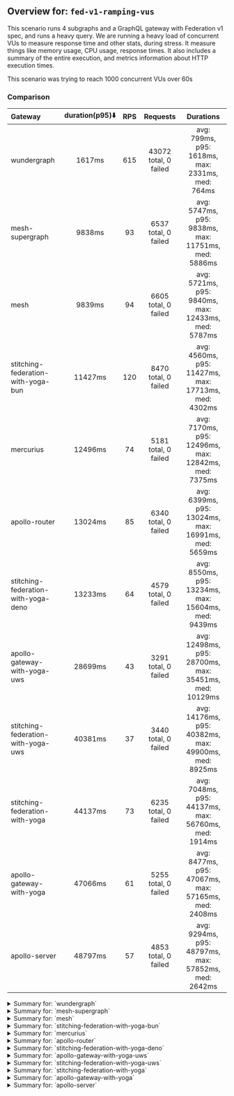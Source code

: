 ## Overview for: `fed-v1-ramping-vus`


This scenario runs 4 subgraphs and a GraphQL gateway with Federation v1 spec, and runs a heavy query. We are running a heavy load of concurrent VUs to measure response time and other stats, during stress. It measure things like memory usage, CPU usage, response times. It also includes a summary of the entire execution, and metrics information about HTTP execution times.


This scenario was trying to reach 1000 concurrent VUs over 60s


### Comparison


| Gateway                             | duration(p95)⬇️ |  RPS  |       Requests        |                       Durations                        |
| :---------------------------------- | :-------------: | :---: | :-------------------: | :----------------------------------------------------: |
| wundergraph                         |     1617ms      |  615  | 43072 total, 0 failed |    avg: 799ms, p95: 1618ms, max: 2331ms, med: 764ms    |
| mesh-supergraph                     |     9838ms      |  93   | 6537 total, 0 failed  |  avg: 5747ms, p95: 9838ms, max: 11751ms, med: 5886ms   |
| mesh                                |     9839ms      |  94   | 6605 total, 0 failed  |  avg: 5721ms, p95: 9840ms, max: 12433ms, med: 5787ms   |
| stitching-federation-with-yoga-bun  |     11427ms     |  120  | 8470 total, 0 failed  |  avg: 4560ms, p95: 11427ms, max: 17713ms, med: 4302ms  |
| mercurius                           |     12496ms     |  74   | 5181 total, 0 failed  |  avg: 7170ms, p95: 12496ms, max: 12842ms, med: 7375ms  |
| apollo-router                       |     13024ms     |  85   | 6340 total, 0 failed  |  avg: 6399ms, p95: 13024ms, max: 16991ms, med: 5659ms  |
| stitching-federation-with-yoga-deno |     13233ms     |  64   | 4579 total, 0 failed  |  avg: 8550ms, p95: 13234ms, max: 15604ms, med: 9439ms  |
| apollo-gateway-with-yoga-uws        |     28699ms     |  43   | 3291 total, 0 failed  | avg: 12498ms, p95: 28700ms, max: 35451ms, med: 10129ms |
| stitching-federation-with-yoga-uws  |     40381ms     |  37   | 3440 total, 0 failed  | avg: 14176ms, p95: 40382ms, max: 49900ms, med: 8925ms  |
| stitching-federation-with-yoga      |     44137ms     |  73   | 6235 total, 0 failed  |  avg: 7048ms, p95: 44137ms, max: 56760ms, med: 1914ms  |
| apollo-gateway-with-yoga            |     47066ms     |  61   | 5255 total, 0 failed  |  avg: 8477ms, p95: 47067ms, max: 57165ms, med: 2408ms  |
| apollo-server                       |     48797ms     |  57   | 4853 total, 0 failed  |  avg: 9294ms, p95: 48797ms, max: 57852ms, med: 2642ms  |



<details>
  <summary>Summary for: `wundergraph`</summary>

  **K6 Output**




```
     ✓ response code was 200
     ✓ no graphql errors
     ✓ valid response structure

     checks.........................: 100.00% ✓ 129216     ✗ 0     
     data_received..................: 215 MB  3.1 MB/s
     data_sent......................: 51 MB   730 kB/s
     http_req_blocked...............: avg=1.84ms   min=1.1µs   med=2.4µs    max=714.86ms p(90)=4.2µs    p(95)=7.9µs   
     http_req_connecting............: avg=1.81ms   min=0s      med=0s       max=714.79ms p(90)=0s       p(95)=0s      
     http_req_duration..............: avg=799.1ms  min=7.1ms   med=763.82ms max=2.33s    p(90)=1.43s    p(95)=1.61s   
       { expected_response:true }...: avg=799.1ms  min=7.1ms   med=763.82ms max=2.33s    p(90)=1.43s    p(95)=1.61s   
     http_req_failed................: 0.00%   ✓ 0          ✗ 43072 
     http_req_receiving.............: avg=4.27ms   min=16.29µs med=39.3µs   max=534.47ms p(90)=202.89µs p(95)=781.8µs 
     http_req_sending...............: avg=1.98ms   min=7.4µs   med=12.6µs   max=628.66ms p(90)=45.3µs   p(95)=161.33µs
     http_req_tls_handshaking.......: avg=0s       min=0s      med=0s       max=0s       p(90)=0s       p(95)=0s      
     http_req_waiting...............: avg=792.84ms min=7ms     med=759.44ms max=2.33s    p(90)=1.41s    p(95)=1.6s    
     http_reqs......................: 43072   615.271322/s
     iteration_duration.............: avg=806.1ms  min=7.83ms  med=768.13ms max=2.36s    p(90)=1.44s    p(95)=1.63s   
     iterations.....................: 43072   615.271322/s
     vus............................: 8       min=8        max=998 
     vus_max........................: 1000    min=1000     max=1000
```


**Performance Overview**


<img src="https://imagedelivery.net/KYe9TScr4TldYHA48pczVg/13b815ca-dc7e-4672-d113-8e9df15e6c00/public" alt="Performance Overview" />


**HTTP Overview**


<img src="https://imagedelivery.net/KYe9TScr4TldYHA48pczVg/f79db69c-4402-44fd-dd8d-884cc391f800/public" alt="HTTP Overview" />


  </details>

<details>
  <summary>Summary for: `mesh-supergraph`</summary>

  **K6 Output**




```
     ✓ response code was 200
     ✗ no graphql errors
      ↳  99% — ✓ 6522 / ✗ 15
     ✗ valid response structure
      ↳  0% — ✓ 0 / ✗ 6537

     checks.........................: 66.59% ✓ 13059     ✗ 6552  
     data_received..................: 33 MB  473 kB/s
     data_sent......................: 7.8 MB 111 kB/s
     http_req_blocked...............: avg=132.68µs min=1.3µs   med=2.4µs  max=19.27ms p(90)=429.58µs p(95)=492.92µs
     http_req_connecting............: avg=118.75µs min=0s      med=0s     max=19.2ms  p(90)=360.32µs p(95)=422.42µs
     http_req_duration..............: avg=5.74s    min=12.33ms med=5.88s  max=11.75s  p(90)=9.29s    p(95)=9.83s   
       { expected_response:true }...: avg=5.74s    min=12.33ms med=5.88s  max=11.75s  p(90)=9.29s    p(95)=9.83s   
     http_req_failed................: 0.00%  ✓ 0         ✗ 6537  
     http_req_receiving.............: avg=61.66µs  min=22.1µs  med=55.8µs max=2.65ms  p(90)=82.84µs  p(95)=93.42µs 
     http_req_sending...............: avg=57.59µs  min=8.69µs  med=13.7µs max=13.8ms  p(90)=62.94µs  p(95)=78.4µs  
     http_req_tls_handshaking.......: avg=0s       min=0s      med=0s     max=0s      p(90)=0s       p(95)=0s      
     http_req_waiting...............: avg=5.74s    min=12.25ms med=5.88s  max=11.75s  p(90)=9.29s    p(95)=9.83s   
     http_reqs......................: 6537   93.373322/s
     iteration_duration.............: avg=5.74s    min=12.69ms med=5.88s  max=11.75s  p(90)=9.29s    p(95)=9.83s   
     iterations.....................: 6537   93.373322/s
     vus............................: 8      min=8       max=1000
     vus_max........................: 1000   min=1000    max=1000
```


**Performance Overview**


<img src="https://imagedelivery.net/KYe9TScr4TldYHA48pczVg/5c2b5aaf-acb2-4409-f624-a8be2e869700/public" alt="Performance Overview" />


**HTTP Overview**


<img src="https://imagedelivery.net/KYe9TScr4TldYHA48pczVg/b0402e7a-f4d4-4c40-9bc5-379f7857ed00/public" alt="HTTP Overview" />


  </details>

<details>
  <summary>Summary for: `mesh`</summary>

  **K6 Output**




```
     ✓ response code was 200
     ✓ no graphql errors
     ✓ valid response structure

     checks.........................: 100.00% ✓ 19815    ✗ 0     
     data_received..................: 33 MB   472 kB/s
     data_sent......................: 7.8 MB  112 kB/s
     http_req_blocked...............: avg=332.91µs min=1.1µs   med=2.2µs   max=199.83ms p(90)=352.29µs p(95)=396.81µs
     http_req_connecting............: avg=320.08µs min=0s      med=0s      max=199.18ms p(90)=295.59µs p(95)=335.37µs
     http_req_duration..............: avg=5.72s    min=14.35ms med=5.78s   max=12.43s   p(90)=9.08s    p(95)=9.83s   
       { expected_response:true }...: avg=5.72s    min=14.35ms med=5.78s   max=12.43s   p(90)=9.08s    p(95)=9.83s   
     http_req_failed................: 0.00%   ✓ 0        ✗ 6605  
     http_req_receiving.............: avg=57.39µs  min=17.2µs  med=42.69µs max=10.7ms   p(90)=68.69µs  p(95)=77.59µs 
     http_req_sending...............: avg=75.81µs  min=6.5µs   med=12.8µs  max=94.12ms  p(90)=56.55µs  p(95)=73.19µs 
     http_req_tls_handshaking.......: avg=0s       min=0s      med=0s      max=0s       p(90)=0s       p(95)=0s      
     http_req_waiting...............: avg=5.72s    min=14.28ms med=5.78s   max=12.43s   p(90)=9.08s    p(95)=9.83s   
     http_reqs......................: 6605    94.33652/s
     iteration_duration.............: avg=5.72s    min=14.88ms med=5.78s   max=12.43s   p(90)=9.08s    p(95)=9.84s   
     iterations.....................: 6605    94.33652/s
     vus............................: 8       min=8      max=1000
     vus_max........................: 1000    min=1000   max=1000
```


**Performance Overview**


<img src="https://imagedelivery.net/KYe9TScr4TldYHA48pczVg/4113786d-f808-4f56-de5e-e98983ab9300/public" alt="Performance Overview" />


**HTTP Overview**


<img src="https://imagedelivery.net/KYe9TScr4TldYHA48pczVg/fbcaf17c-bd36-4528-4567-bdcef9900900/public" alt="HTTP Overview" />


  </details>

<details>
  <summary>Summary for: `stitching-federation-with-yoga-bun`</summary>

  **K6 Output**




```
     ✓ response code was 200
     ✓ no graphql errors
     ✓ valid response structure

     checks.........................: 100.00% ✓ 25410      ✗ 0     
     data_received..................: 42 MB   603 kB/s
     data_sent......................: 10 MB   144 kB/s
     http_req_blocked...............: avg=269.47µs min=700ns   med=1.9µs  max=174.63ms p(90)=138.9µs p(95)=324.09µs
     http_req_connecting............: avg=255.53µs min=0s      med=0s     max=174.5ms  p(90)=86.2µs  p(95)=266.72µs
     http_req_duration..............: avg=4.55s    min=13.06ms med=4.3s   max=17.71s   p(90)=6.67s   p(95)=11.42s  
       { expected_response:true }...: avg=4.55s    min=13.06ms med=4.3s   max=17.71s   p(90)=6.67s   p(95)=11.42s  
     http_req_failed................: 0.00%   ✓ 0          ✗ 8470  
     http_req_receiving.............: avg=168.51µs min=16.2µs  med=29.1µs max=137.88ms p(90)=60.21µs p(95)=101.5µs 
     http_req_sending...............: avg=247.75µs min=5.7µs   med=10.9µs max=91.59ms  p(90)=56.11µs p(95)=94.45µs 
     http_req_tls_handshaking.......: avg=0s       min=0s      med=0s     max=0s       p(90)=0s      p(95)=0s      
     http_req_waiting...............: avg=4.55s    min=13ms    med=4.3s   max=17.71s   p(90)=6.67s   p(95)=11.42s  
     http_reqs......................: 8470    120.963019/s
     iteration_duration.............: avg=4.56s    min=13.69ms med=4.3s   max=17.71s   p(90)=6.67s   p(95)=11.42s  
     iterations.....................: 8470    120.963019/s
     vus............................: 7       min=7        max=1000
     vus_max........................: 1000    min=1000     max=1000
```


**Performance Overview**


<img src="https://imagedelivery.net/KYe9TScr4TldYHA48pczVg/52e9a02b-782a-4a5c-9eb3-db9661942400/public" alt="Performance Overview" />


**HTTP Overview**


<img src="https://imagedelivery.net/KYe9TScr4TldYHA48pczVg/d9e84576-c66b-4ea0-4b84-5367f30be500/public" alt="HTTP Overview" />


  </details>

<details>
  <summary>Summary for: `mercurius`</summary>

  **K6 Output**




```
     ✓ response code was 200
     ✓ no graphql errors
     ✓ valid response structure

     checks.........................: 100.00% ✓ 15543     ✗ 0     
     data_received..................: 26 MB   372 kB/s
     data_sent......................: 6.1 MB  88 kB/s
     http_req_blocked...............: avg=119.15µs min=1.4µs   med=3.4µs  max=16.24ms p(90)=437.7µs p(95)=481.7µs
     http_req_connecting............: avg=101.65µs min=0s      med=0s     max=16.17ms p(90)=364.5µs p(95)=403µs  
     http_req_duration..............: avg=7.17s    min=10.2ms  med=7.37s  max=12.84s  p(90)=11.9s   p(95)=12.49s 
       { expected_response:true }...: avg=7.17s    min=10.2ms  med=7.37s  max=12.84s  p(90)=11.9s   p(95)=12.49s 
     http_req_failed................: 0.00%   ✓ 0         ✗ 5181  
     http_req_receiving.............: avg=78.33µs  min=24.2µs  med=71.5µs max=9.71ms  p(90)=98.1µs  p(95)=111.4µs
     http_req_sending...............: avg=40.49µs  min=7.6µs   med=19.4µs max=3.9ms   p(90)=74.6µs  p(95)=90.9µs 
     http_req_tls_handshaking.......: avg=0s       min=0s      med=0s     max=0s      p(90)=0s      p(95)=0s     
     http_req_waiting...............: avg=7.17s    min=10.13ms med=7.37s  max=12.84s  p(90)=11.9s   p(95)=12.49s 
     http_reqs......................: 5181    74.010916/s
     iteration_duration.............: avg=7.17s    min=10.8ms  med=7.37s  max=12.84s  p(90)=11.9s   p(95)=12.49s 
     iterations.....................: 5181    74.010916/s
     vus............................: 6       min=6       max=1000
     vus_max........................: 1000    min=1000    max=1000
```


**Performance Overview**


<img src="https://imagedelivery.net/KYe9TScr4TldYHA48pczVg/83a6b5b6-9cdf-46bc-fd88-1bc6b2c1ef00/public" alt="Performance Overview" />


**HTTP Overview**


<img src="https://imagedelivery.net/KYe9TScr4TldYHA48pczVg/6bf09642-9fcc-4410-f5b9-8951f0f39200/public" alt="HTTP Overview" />


  </details>

<details>
  <summary>Summary for: `apollo-router`</summary>

  **K6 Output**




```
     ✓ response code was 200
     ✗ no graphql errors
      ↳  99% — ✓ 6322 / ✗ 18
     ✗ valid response structure
      ↳  99% — ✓ 6322 / ✗ 18

     checks.........................: 99.81% ✓ 18984     ✗ 36    
     data_received..................: 32 MB  427 kB/s
     data_sent......................: 7.5 MB 102 kB/s
     http_req_blocked...............: avg=332.68µs min=1.2µs    med=3.1µs  max=52.5ms  p(90)=421.15µs p(95)=496.52µs
     http_req_connecting............: avg=315.18µs min=0s       med=0s     max=52.06ms p(90)=346.84µs p(95)=415.71µs
     http_req_duration..............: avg=6.39s    min=148.75ms med=5.65s  max=16.99s  p(90)=11.08s   p(95)=13.02s  
       { expected_response:true }...: avg=6.39s    min=148.75ms med=5.65s  max=16.99s  p(90)=11.08s   p(95)=13.02s  
     http_req_failed................: 0.00%  ✓ 0         ✗ 6340  
     http_req_receiving.............: avg=107.68µs min=20.4µs   med=61.3µs max=30.65ms p(90)=98.81µs  p(95)=122.93µs
     http_req_sending...............: avg=63.99µs  min=8.2µs    med=17.2µs max=17ms    p(90)=71.41µs  p(95)=92.3µs  
     http_req_tls_handshaking.......: avg=0s       min=0s       med=0s     max=0s      p(90)=0s       p(95)=0s      
     http_req_waiting...............: avg=6.39s    min=148.55ms med=5.65s  max=16.99s  p(90)=11.08s   p(95)=13.02s  
     http_reqs......................: 6340   85.673459/s
     iteration_duration.............: avg=6.4s     min=150.1ms  med=5.66s  max=17.1s   p(90)=11.08s   p(95)=13.02s  
     iterations.....................: 6340   85.673459/s
     vus............................: 130    min=53      max=1000
     vus_max........................: 1000   min=1000    max=1000
```


**Performance Overview**


<img src="https://imagedelivery.net/KYe9TScr4TldYHA48pczVg/7a6983e2-69ed-4f8d-08f7-68743639aa00/public" alt="Performance Overview" />


**HTTP Overview**


<img src="https://imagedelivery.net/KYe9TScr4TldYHA48pczVg/4b1d3be7-42a4-44c1-42d7-f11db4d43f00/public" alt="HTTP Overview" />


  </details>

<details>
  <summary>Summary for: `stitching-federation-with-yoga-deno`</summary>

  **K6 Output**




```
     ✓ response code was 200
     ✗ no graphql errors
      ↳  99% — ✓ 4572 / ✗ 7
     ✗ valid response structure
      ↳  99% — ✓ 4572 / ✗ 7

     checks.........................: 99.89% ✓ 13723     ✗ 14    
     data_received..................: 23 MB  324 kB/s
     data_sent......................: 5.4 MB 77 kB/s
     http_req_blocked...............: avg=323.3µs  min=1.3µs  med=2.9µs   max=207.06ms p(90)=478.74µs p(95)=549.8µs 
     http_req_connecting............: avg=290.8µs  min=0s     med=0s      max=195.25ms p(90)=398.8µs  p(95)=462.15µs
     http_req_duration..............: avg=8.54s    min=1.09s  med=9.43s   max=15.6s    p(90)=13s      p(95)=13.23s  
       { expected_response:true }...: avg=8.54s    min=1.09s  med=9.43s   max=15.6s    p(90)=13s      p(95)=13.23s  
     http_req_failed................: 0.00%  ✓ 0         ✗ 4579  
     http_req_receiving.............: avg=184.91µs min=17.7µs med=46µs    max=89.67ms  p(90)=114µs    p(95)=229.01µs
     http_req_sending...............: avg=259.73µs min=7.5µs  med=17.89µs max=138.95ms p(90)=89µs     p(95)=120.75µs
     http_req_tls_handshaking.......: avg=0s       min=0s     med=0s      max=0s       p(90)=0s       p(95)=0s      
     http_req_waiting...............: avg=8.54s    min=1.09s  med=9.43s   max=15.6s    p(90)=13s      p(95)=13.23s  
     http_reqs......................: 4579   64.796538/s
     iteration_duration.............: avg=8.55s    min=1.09s  med=9.44s   max=15.6s    p(90)=13s      p(95)=13.23s  
     iterations.....................: 4579   64.796538/s
     vus............................: 142    min=53      max=1000
     vus_max........................: 1000   min=1000    max=1000
```


**Performance Overview**


<img src="https://imagedelivery.net/KYe9TScr4TldYHA48pczVg/25cce3af-9cc5-4614-3e3e-11dbb402eb00/public" alt="Performance Overview" />


**HTTP Overview**


<img src="https://imagedelivery.net/KYe9TScr4TldYHA48pczVg/5a83deab-a97f-4487-b4b1-f91c38a37600/public" alt="HTTP Overview" />


  </details>

<details>
  <summary>Summary for: `apollo-gateway-with-yoga-uws`</summary>

  **K6 Output**




```
     ✓ response code was 200
     ✗ no graphql errors
      ↳  61% — ✓ 2032 / ✗ 1259
     ✗ valid response structure
      ↳  61% — ✓ 2032 / ✗ 1259

     checks.........................: 74.49% ✓ 7355      ✗ 2518  
     data_received..................: 14 MB  191 kB/s
     data_sent......................: 3.9 MB 52 kB/s
     http_req_blocked...............: avg=359.11µs min=1.6µs    med=3.1µs  max=113ms    p(90)=634.4µs p(95)=820.01µs
     http_req_connecting............: avg=320.77µs min=0s       med=0s     max=112.66ms p(90)=530.6µs p(95)=699.7µs 
     http_req_duration..............: avg=12.49s   min=120.61ms med=10.12s max=35.45s   p(90)=25.56s  p(95)=28.69s  
       { expected_response:true }...: avg=12.49s   min=120.61ms med=10.12s max=35.45s   p(90)=25.56s  p(95)=28.69s  
     http_req_failed................: 0.00%  ✓ 0         ✗ 3291  
     http_req_receiving.............: avg=130.78µs min=22µs     med=69.9µs max=36.27ms  p(90)=131.6µs p(95)=174.8µs 
     http_req_sending...............: avg=138.47µs min=10.3µs   med=24.1µs max=29.16ms  p(90)=113.5µs p(95)=161.5µs 
     http_req_tls_handshaking.......: avg=0s       min=0s       med=0s     max=0s       p(90)=0s      p(95)=0s      
     http_req_waiting...............: avg=12.49s   min=120.43ms med=10.12s max=35.45s   p(90)=25.56s  p(95)=28.69s  
     http_reqs......................: 3291   43.905269/s
     iteration_duration.............: avg=12.49s   min=121.32ms med=10.13s max=35.45s   p(90)=25.56s  p(95)=28.7s   
     iterations.....................: 3291   43.905269/s
     vus............................: 218    min=0       max=1000
     vus_max........................: 1000   min=973     max=1000
```


**Performance Overview**


<img src="https://imagedelivery.net/KYe9TScr4TldYHA48pczVg/b6cf8cbc-9091-4576-8883-9ef7c2b02600/public" alt="Performance Overview" />


**HTTP Overview**


<img src="https://imagedelivery.net/KYe9TScr4TldYHA48pczVg/5049eb01-0a25-4aa3-4ee1-8a50eb460900/public" alt="HTTP Overview" />


  </details>

<details>
  <summary>Summary for: `stitching-federation-with-yoga-uws`</summary>

  **K6 Output**




```
     ✓ response code was 200
     ✗ no graphql errors
      ↳  63% — ✓ 2198 / ✗ 1242
     ✗ valid response structure
      ↳  63% — ✓ 2198 / ✗ 1242

     checks.........................: 75.93% ✓ 7836      ✗ 2484  
     data_received..................: 27 MB  299 kB/s
     data_sent......................: 4.1 MB 45 kB/s
     http_req_blocked...............: avg=629.79µs min=1.5µs    med=2.8µs   max=148.03ms p(90)=515.48µs p(95)=618.63µs
     http_req_connecting............: avg=597.28µs min=0s       med=0s      max=147.96ms p(90)=431.53µs p(95)=526.22µs
     http_req_duration..............: avg=14.17s   min=904.36ms med=8.92s   max=49.9s    p(90)=33.33s   p(95)=40.38s  
       { expected_response:true }...: avg=14.17s   min=904.36ms med=8.92s   max=49.9s    p(90)=33.33s   p(95)=40.38s  
     http_req_failed................: 0.00%  ✓ 0         ✗ 3440  
     http_req_receiving.............: avg=102.71µs min=27.79µs  med=70.2µs  max=25.78ms  p(90)=143.11µs p(95)=190.53µs
     http_req_sending...............: avg=113.55µs min=10.8µs   med=19.84µs max=31.83ms  p(90)=85.6µs   p(95)=117.72µs
     http_req_tls_handshaking.......: avg=0s       min=0s       med=0s      max=0s       p(90)=0s       p(95)=0s      
     http_req_waiting...............: avg=14.17s   min=904.19ms med=8.92s   max=49.89s   p(90)=33.33s   p(95)=40.38s  
     http_reqs......................: 3440   37.849238/s
     iteration_duration.............: avg=14.17s   min=905.67ms med=8.92s   max=49.9s    p(90)=33.33s   p(95)=40.38s  
     iterations.....................: 3440   37.849238/s
     vus............................: 41     min=41      max=1000
     vus_max........................: 1000   min=1000    max=1000
```


**Performance Overview**


<img src="https://imagedelivery.net/KYe9TScr4TldYHA48pczVg/74635952-3baf-45ae-c24f-15d4aa613d00/public" alt="Performance Overview" />


**HTTP Overview**


<img src="https://imagedelivery.net/KYe9TScr4TldYHA48pczVg/6ce55ca3-c136-44bb-56a0-eb28138f1c00/public" alt="HTTP Overview" />


  </details>

<details>
  <summary>Summary for: `stitching-federation-with-yoga`</summary>

  **K6 Output**




```
     ✓ response code was 200
     ✗ no graphql errors
      ↳  99% — ✓ 6229 / ✗ 6
     ✗ valid response structure
      ↳  99% — ✓ 6229 / ✗ 6

     checks.........................: 99.93% ✓ 18693    ✗ 12    
     data_received..................: 31 MB  368 kB/s
     data_sent......................: 7.4 MB 87 kB/s
     http_req_blocked...............: avg=269.95µs min=1.2µs   med=2.2µs  max=84.58ms p(90)=323.75µs p(95)=405.74µs
     http_req_connecting............: avg=251.31µs min=0s      med=0s     max=84.36ms p(90)=258.2µs  p(95)=335.35µs
     http_req_duration..............: avg=7.04s    min=55.55ms med=1.91s  max=56.76s  p(90)=31.62s   p(95)=44.13s  
       { expected_response:true }...: avg=7.04s    min=55.55ms med=1.91s  max=56.76s  p(90)=31.62s   p(95)=44.13s  
     http_req_failed................: 0.00%  ✓ 0        ✗ 6235  
     http_req_receiving.............: avg=60.78µs  min=17.89µs med=43.6µs max=30.23ms p(90)=77.89µs  p(95)=86µs    
     http_req_sending...............: avg=92.98µs  min=6.8µs   med=13.2µs max=73.63ms p(90)=62.6µs   p(95)=76.2µs  
     http_req_tls_handshaking.......: avg=0s       min=0s      med=0s     max=0s      p(90)=0s       p(95)=0s      
     http_req_waiting...............: avg=7.04s    min=55.49ms med=1.91s  max=56.75s  p(90)=31.62s   p(95)=44.13s  
     http_reqs......................: 6235   73.19485/s
     iteration_duration.............: avg=7.04s    min=56.23ms med=1.91s  max=56.76s  p(90)=31.62s   p(95)=44.13s  
     iterations.....................: 6235   73.19485/s
     vus............................: 3      min=3      max=1000
     vus_max........................: 1000   min=1000   max=1000
```


**Performance Overview**


<img src="https://imagedelivery.net/KYe9TScr4TldYHA48pczVg/334fd394-eec4-49bb-6242-c7e777f77200/public" alt="Performance Overview" />


**HTTP Overview**


<img src="https://imagedelivery.net/KYe9TScr4TldYHA48pczVg/ccde1d09-3bc5-45fa-f338-9de3a7d9fa00/public" alt="HTTP Overview" />


  </details>

<details>
  <summary>Summary for: `apollo-gateway-with-yoga`</summary>

  **K6 Output**




```
     ✓ response code was 200
     ✗ no graphql errors
      ↳  99% — ✓ 5228 / ✗ 27
     ✗ valid response structure
      ↳  99% — ✓ 5228 / ✗ 27

     checks.........................: 99.65% ✓ 15711     ✗ 54    
     data_received..................: 26 MB  310 kB/s
     data_sent......................: 6.2 MB 73 kB/s
     http_req_blocked...............: avg=241.72µs min=1.1µs   med=2.8µs   max=28.49ms p(90)=366.85µs p(95)=420.22µs
     http_req_connecting............: avg=224.44µs min=0s      med=0s      max=28.28ms p(90)=303.19µs p(95)=348.95µs
     http_req_duration..............: avg=8.47s    min=88.1ms  med=2.4s    max=57.16s  p(90)=36.5s    p(95)=47.06s  
       { expected_response:true }...: avg=8.47s    min=88.1ms  med=2.4s    max=57.16s  p(90)=36.5s    p(95)=47.06s  
     http_req_failed................: 0.00%  ✓ 0         ✗ 5255  
     http_req_receiving.............: avg=65.82µs  min=19.3µs  med=60.39µs max=11.1ms  p(90)=87.8µs   p(95)=96.22µs 
     http_req_sending...............: avg=62.36µs  min=7.6µs   med=16.7µs  max=19.18ms p(90)=65.85µs  p(95)=80.03µs 
     http_req_tls_handshaking.......: avg=0s       min=0s      med=0s      max=0s      p(90)=0s       p(95)=0s      
     http_req_waiting...............: avg=8.47s    min=88.01ms med=2.4s    max=57.16s  p(90)=36.5s    p(95)=47.06s  
     http_reqs......................: 5255   61.673652/s
     iteration_duration.............: avg=8.47s    min=88.73ms med=2.4s    max=57.16s  p(90)=36.5s    p(95)=47.06s  
     iterations.....................: 5255   61.673652/s
     vus............................: 4      min=4       max=1000
     vus_max........................: 1000   min=1000    max=1000
```


**Performance Overview**


<img src="https://imagedelivery.net/KYe9TScr4TldYHA48pczVg/21a5a8e1-b7ad-418f-4f2e-616b1a878800/public" alt="Performance Overview" />


**HTTP Overview**


<img src="https://imagedelivery.net/KYe9TScr4TldYHA48pczVg/0e32b5ca-d86a-48fa-1b39-32a147440100/public" alt="HTTP Overview" />


  </details>

<details>
  <summary>Summary for: `apollo-server`</summary>

  **K6 Output**




```
     ✓ response code was 200
     ✗ no graphql errors
      ↳  99% — ✓ 4805 / ✗ 48
     ✗ valid response structure
      ↳  99% — ✓ 4805 / ✗ 48

     checks.........................: 99.34% ✓ 14463     ✗ 96    
     data_received..................: 25 MB  295 kB/s
     data_sent......................: 5.8 MB 68 kB/s
     http_req_blocked...............: avg=528.02µs min=1.4µs   med=2.7µs  max=49.09ms p(90)=387.02µs p(95)=446.62µs
     http_req_connecting............: avg=510.44µs min=0s      med=0s     max=48.37ms p(90)=316.78µs p(95)=375.04µs
     http_req_duration..............: avg=9.29s    min=96.92ms med=2.64s  max=57.85s  p(90)=38.57s   p(95)=48.79s  
       { expected_response:true }...: avg=9.29s    min=96.92ms med=2.64s  max=57.85s  p(90)=38.57s   p(95)=48.79s  
     http_req_failed................: 0.00%  ✓ 0         ✗ 4853  
     http_req_receiving.............: avg=70.73µs  min=27.4µs  med=63.4µs max=18.55ms p(90)=90.6µs   p(95)=99.5µs  
     http_req_sending...............: avg=55.77µs  min=9.7µs   med=15.3µs max=16.37ms p(90)=71µs     p(95)=85.02µs 
     http_req_tls_handshaking.......: avg=0s       min=0s      med=0s     max=0s      p(90)=0s       p(95)=0s      
     http_req_waiting...............: avg=9.29s    min=96.83ms med=2.64s  max=57.85s  p(90)=38.57s   p(95)=48.79s  
     http_reqs......................: 4853   57.395613/s
     iteration_duration.............: avg=9.29s    min=97.51ms med=2.64s  max=57.85s  p(90)=38.57s   p(95)=48.79s  
     iterations.....................: 4853   57.395613/s
     vus............................: 2      min=2       max=1000
     vus_max........................: 1000   min=1000    max=1000
```


**Performance Overview**


<img src="https://imagedelivery.net/KYe9TScr4TldYHA48pczVg/59252e25-153d-4abb-a5d2-06dca0108000/public" alt="Performance Overview" />


**HTTP Overview**


<img src="https://imagedelivery.net/KYe9TScr4TldYHA48pczVg/4354263b-2405-4c86-9082-e53a73be7f00/public" alt="HTTP Overview" />


  </details>